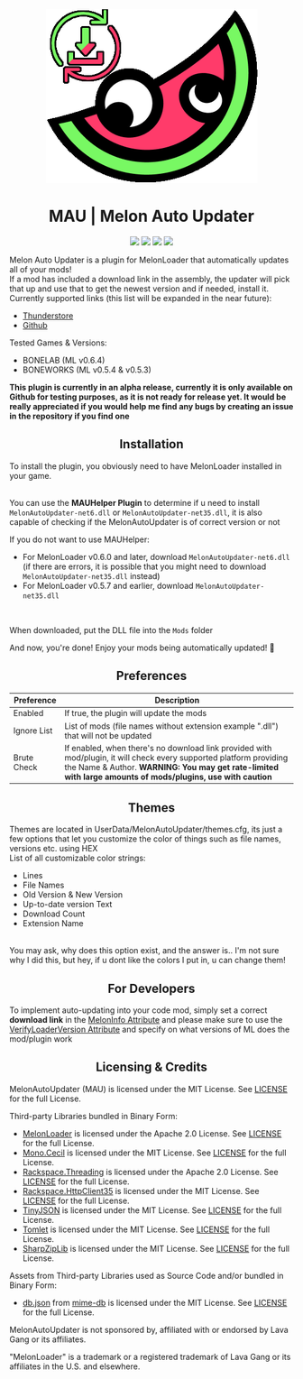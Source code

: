 <div align="center"><a href="https://github.com/HAHOOS/MelonAutoUpdater/wiki/Icon"><img src="https://github.com/HAHOOS/MelonAutoUpdater/blob/master/.github/Images/MAUIcon.png" /></a></div>

<h1 align="center">MAU | Melon Auto Updater</h1>

<p align="center">
<a href="https://github.com/HAHOOS/MelonAutoUpdater/releases/latest"><img src="https://img.shields.io/github/v/release/HAHOOS/MelonAutoUpdater?include_prereleases&sort=semver&display_name=tag&style=for-the-badge"></a>
<a href="https://github.com/HAHOOS/MelonAutoUpdater/releases/"><img src="https://img.shields.io/github/downloads/HAHOOS/MelonAutoUpdater/total?style=for-the-badge"></a>
<a href="https://github.com/HAHOOS/MelonAutoUpdater/blob/master/LICENSE.txt"><img src="https://img.shields.io/github/license/HAHOOS/MelonAutoUpdater?style=for-the-badge"></a>
<a href="https://github.com/LavaGang/MelonLoader/releases"><img src="https://img.shields.io/badge/ML_Support-v0.5.3_or_later-blue?style=for-the-badge&labelColor=gray&color=blue"></a>
</p>

Melon Auto Updater is a plugin for MelonLoader that automatically updates all of your mods!<br/>
If a mod has included a download link in the assembly, the updater will pick that up and use that to get the newest version and if needed, install it.<br/>
Currently supported links (this list will be expanded in the near future):<br/>
 - [Thunderstore](https://thunderstore.io)
 - [Github](https://github.com/)

Tested Games & Versions:
- BONELAB (ML v0.6.4)
- BONEWORKS (ML v0.5.4 & v0.5.3)


**This plugin is currently in an alpha release, currently it is only available on Github for testing purposes, as it is not ready for release yet. It would be really appreciated if you would help me find any bugs by creating an issue in the repository if you find one** 

<h2 align="center">Installation</h2>
To install the plugin, you obviously need to have MelonLoader installed in your game.<br/>
<br/>

You can use the **MAUHelper Plugin** to determine if u need to install `MelonAutoUpdater-net6.dll` or `MelonAutoUpdater-net35.dll`, it is also capable of checking if the MelonAutoUpdater is of correct version or not<br/>

If you do not want to use MAUHelper:
  - For MelonLoader v0.6.0 and later, download `MelonAutoUpdater-net6.dll` (if there are errors, it is possible that you might need to download `MelonAutoUpdater-net35.dll` instead)<br/>
  - For MelonLoader v0.5.7 and earlier, download `MelonAutoUpdater-net35.dll`
<br/>

When downloaded, put the DLL file into the `Mods` folder<br/>

And now, you're done! Enjoy your mods being automatically updated! 🎉

<h2 align="center">Preferences</h2>

| Preference | Description |
| --- | --- |
| Enabled | If true, the plugin will update the mods |
| Ignore List | List of mods (file names without extension example ".dll") that will not be updated |
| Brute Check | If enabled, when there's no download link provided with mod/plugin, it will check every supported platform providing the Name & Author. **WARNING: You may get rate-limited with large amounts of mods/plugins, use with caution** |

<h2 align="center">Themes</h2>

Themes are located in UserData/MelonAutoUpdater/themes.cfg, its just a few options that let you customize the color of things such as file names, versions etc. using HEX<br/>
List of all customizable color strings:<br/>
- Lines
- File Names
- Old Version & New Version
- Up-to-date version Text
- Download Count
- Extension Name
<br/>
You may ask, why does this option exist, and the answer is.. I'm not sure why I did this, but hey, if u dont like the colors I put in, u can change them!

<h2 align="center">For Developers</h2>

To implement auto-updating into your code mod, simply set a correct **download link** in the [MelonInfo Attribute](https://melonwiki.xyz/#/modders/attributes?id=meloninfo) and please make sure to use the [VerifyLoaderVersion Attribute](https://melonwiki.xyz/#/modders/attributes?id=verifyloaderversion) and specify on what versions of ML does the mod/plugin work


<h2 align="center">Licensing & Credits</h2>

MelonAutoUpdater (MAU) is licensed under the MIT License. See [LICENSE](https://github.com/HAHOOS/MelonAutoUpdater/blob/master/LICENSE.txt) for the full License.

Third-party Libraries bundled in Binary Form:
- [MelonLoader](https://github.com/LavaGang/MelonLoader) is licensed under the Apache 2.0 License. See [LICENSE](https://github.com/LavaGang/MelonLoader/blob/master/LICENSE.md) for the full License.
- [Mono.Cecil](https://github.com/jbevain/cecil) is licensed under the MIT License. See [LICENSE](https://github.com/jbevain/cecil/blob/master/LICENSE.txt) for the full License.
- [Rackspace.Threading](https://github.com/tunnelvisionlabs/dotnet-threading) is licensed under the Apache 2.0 License. See [LICENSE](https://github.com/tunnelvisionlabs/dotnet-threading/blob/master/LICENSE) for the full License.
- [Rackspace.HttpClient35](https://github.com/tunnelvisionlabs/dotnet-httpclient35) is licensed under the MIT License. See [LICENSE](https://github.com/tunnelvisionlabs/dotnet-httpclient35/blob/master/LICENSE) for the full License.
- [TinyJSON](https://github.com/pbhogan/TinyJSON) is licensed under the MIT License. See [LICENSE](https://github.com/LavaGang/MelonLoader/blob/master/MelonLoader/TinyJSON/LICENSE.md) for the full License.
- [Tomlet](https://github.com/SamboyCoding/Tomlet) is licensed under the MIT License. See [LICENSE](https://github.com/SamboyCoding/Tomlet/blob/master/LICENSE) for the full License.
- [SharpZipLib](https://github.com/icsharpcode/SharpZipLib) is licensed under the MIT License. See [LICENSE](https://github.com/LavaGang/MelonLoader/blob/master/MelonLoader/SharpZipLib/LICENSE.txt) for the full License.

Assets from Third-party Libraries used as Source Code and/or bundled in Binary Form:
- [db.json](https://github.com/jshttp/mime-db/blob/master/db.json) from [mime-db](https://github.com/jshttp/mime-db) is licensed under the MIT License. See [LICENSE](https://github.com/jshttp/mime-db/blob/master/LICENSE) for the full License.

MelonAutoUpdater is not sponsored by, affiliated with or endorsed by Lava Gang or its affiliates.

"MelonLoader" is a trademark or a registered trademark of Lava Gang or its affiliates in the U.S. and elsewhere.
